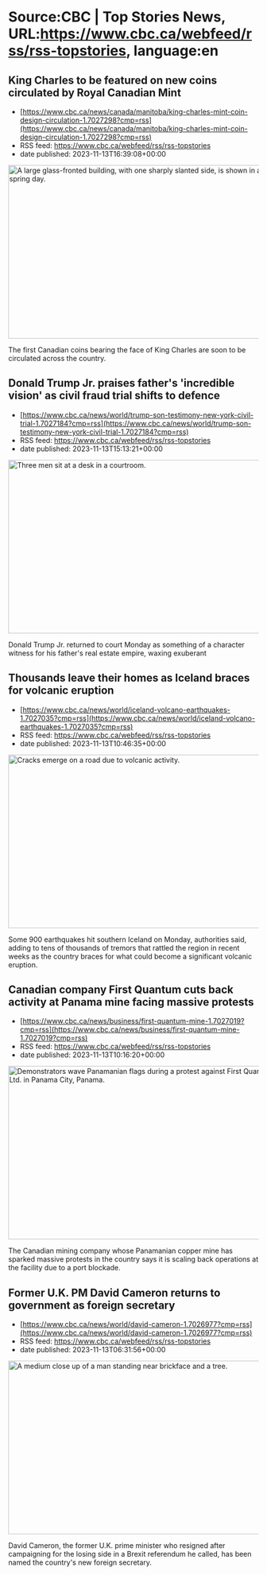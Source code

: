 # Source:CBC | Top Stories News, URL:https://www.cbc.ca/webfeed/rss/rss-topstories, language:en

## King Charles to be featured on new coins circulated by Royal Canadian Mint
 - [https://www.cbc.ca/news/canada/manitoba/king-charles-mint-coin-design-circulation-1.7027298?cmp=rss](https://www.cbc.ca/news/canada/manitoba/king-charles-mint-coin-design-circulation-1.7027298?cmp=rss)
 - RSS feed: https://www.cbc.ca/webfeed/rss/rss-topstories
 - date published: 2023-11-13T16:39:08+00:00

<img alt="A large glass-fronted building, with one sharply slanted side, is shown in a wide shot on a spring day." height="349" src="https://i.cbc.ca/1.6618049.1676301321!/cumulusImage/httpImage/image.jpg_gen/derivatives/16x9_620/royal-canadian-mint.jpg" title="The Royal canadian Mint in Winnipeg is shown in an April 2020 file photo." width="620" /><p>The first Canadian coins bearing the face of King Charles are soon to be circulated across the country.</p>

## Donald Trump Jr. praises father's 'incredible vision' as civil fraud trial shifts to defence
 - [https://www.cbc.ca/news/world/trump-son-testimony-new-york-civil-trial-1.7027184?cmp=rss](https://www.cbc.ca/news/world/trump-son-testimony-new-york-civil-trial-1.7027184?cmp=rss)
 - RSS feed: https://www.cbc.ca/webfeed/rss/rss-topstories
 - date published: 2023-11-13T15:13:21+00:00

<img alt="Three men sit at a desk in a courtroom." height="349" src="https://i.cbc.ca/1.7027197.1699903249!/fileImage/httpImage/image.jpg_gen/derivatives/16x9_620/1791355200.jpg" title="NEW YORK, NEW YORK - NOVEMBER 13: (L-R) Attorney Christopher Kise, Donald Trump Jr., and Attorney Cliff Robert sit in the courtroom for Trump&apos;s civil fraud trial at New York State Supreme Court on November 13, 2023 in New York City. Trump Jr. is the first witness called by the Trump defense team during the civil fraud trial concerning allegations that he, his brother Eric, and former President Donald Trump conspired to inflate Trump Sr.&apos;s net worth on financial statements provided to banks and insurers to secure loans. New York Attorney General Letitia James has sued seeking $250 million in damages. (Photo by Brendan McDermid-Pool/Getty Images)" width="620" /><p>Donald Trump Jr. returned to court Monday as something of a character witness for his father's real estate empire, waxing exuberant

## Thousands leave their homes as Iceland braces for volcanic eruption
 - [https://www.cbc.ca/news/world/iceland-volcano-earthquakes-1.7027035?cmp=rss](https://www.cbc.ca/news/world/iceland-volcano-earthquakes-1.7027035?cmp=rss)
 - RSS feed: https://www.cbc.ca/webfeed/rss/rss-topstories
 - date published: 2023-11-13T10:46:35+00:00

<img alt="Cracks emerge on a road due to volcanic activity. " height="349" src="https://i.cbc.ca/1.7027036.1699887131!/fileImage/httpImage/image.JPG_gen/derivatives/16x9_620/iceland-vulcano.JPG" title="Cracks emerge on a road due to volcanic activity in Grindavik, Iceland November 11, 2023. Road Administration of Iceland via Facebook/ Handout via REUTERS THIS IMAGE HAS BEEN SUPPLIED BY A THIRD PARTY. NO RESALES. NO ARCHIVES. MANDATORY CREDIT" width="620" /><p>Some 900 earthquakes hit southern Iceland on Monday, authorities said, adding to tens of thousands of tremors that rattled the region in recent weeks as the country braces for what could become a significant volcanic eruption.</p>

## Canadian company First Quantum cuts back activity at Panama mine facing massive protests
 - [https://www.cbc.ca/news/business/first-quantum-mine-1.7027019?cmp=rss](https://www.cbc.ca/news/business/first-quantum-mine-1.7027019?cmp=rss)
 - RSS feed: https://www.cbc.ca/webfeed/rss/rss-topstories
 - date published: 2023-11-13T10:16:20+00:00

<img alt="Demonstrators wave Panamanian flags during a protest against First Quantum Minerals Ltd. in Panama City, Panama." height="349" src="https://i.cbc.ca/1.7027030.1699886287!/fileImage/httpImage/image.jpg_gen/derivatives/16x9_620/panama-fqm-protests.jpg" title="Demonstrators wave Panamanian flags during a protest against First Quantum Minerals Ltd. in Panama City, Panama, on Wednesday, Oct. 25, 2023. Labor unions, environmentalists and students paralyzed swathes of Panama on Wednesday as mass protests against FQM&apos;s giant copper mine show no sign of abating. Photographer: Walter Hurtado/Bloomberg" width="620" /><p>The Canadian mining company whose Panamanian copper mine has sparked massive protests in the country says it is scaling back operations at the facility due to a port blockade.</p>

## Former U.K. PM David Cameron returns to government as foreign secretary
 - [https://www.cbc.ca/news/world/david-cameron-1.7026977?cmp=rss](https://www.cbc.ca/news/world/david-cameron-1.7026977?cmp=rss)
 - RSS feed: https://www.cbc.ca/webfeed/rss/rss-topstories
 - date published: 2023-11-13T06:31:56+00:00

<img alt="A medium close up of a man standing near brickface and a tree." height="349" src="https://i.cbc.ca/1.7026978.1699871700!/fileImage/httpImage/image.jpg_gen/derivatives/16x9_620/1232857086.jpg" title="LONDON, ENGLAND - MAY 13: Former Prime Minister David Cameron leaves his home to give evidence to a select committee on Greensill, on May 13, 2021 in London, England. (Photo by Leon Neal/Getty Images)" width="620" /><p>David Cameron, the former U.K. prime minister who resigned after campaigning for the losing side in a Brexit referendum he called, has been named the country's new foreign secretary. </p>

